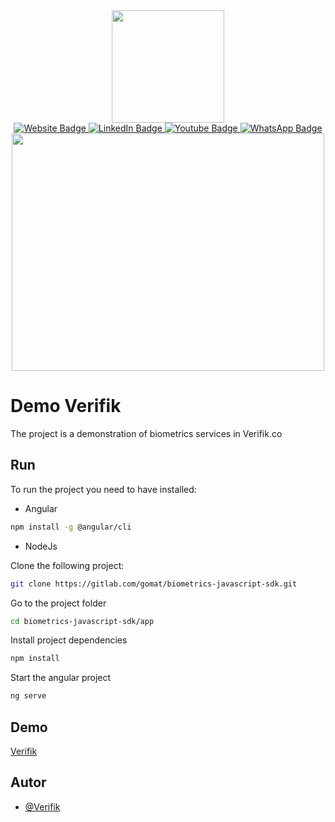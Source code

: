 <div id="header" align="center">
    <img src="https://cdn.verifik.co/logo/LogoVerifik.svg" width="180" />
    <div id="badges">
        <a href="https://verifik.co">
            <img src="https://img.shields.io/badge/Website-yellow?style=for-the-badge&logo=app&logoColor=white"
                alt="Website Badge" />
        </a>
        <a href="https://www.linkedin.com/company/verifik-co/">
            <img src="https://img.shields.io/badge/LinkedIn-blue?style=for-the-badge&logo=linkedin&logoColor=white"
                alt="LinkedIn Badge" />
        </a>
        <a href="https://www.youtube.com/@verifik3493">
            <img src="https://img.shields.io/badge/YouTube-red?style=for-the-badge&logo=youtube&logoColor=white"
                alt="Youtube Badge" />
        </a>
        <a
            href="https://api.whatsapp.com/send?phone=573208184565&text=Hola%20he%20visto%20tu%20librer%C3%ADa%20en%20GitHub%2C%20me%20interesa%20contratar%20su%20servicio%20para%20mi%20aplicaci%C3%B3n%0A%0A_______________________%0A%0A%0AHi%2C%20I%20just%20saw%20your%20library%20on%20GitHub%20and%20I%20would%20like%20to%20use%20your%20services%20for%20my%20application%0A%0A%0A">
            <img src="https://img.shields.io/badge/WhatsApp-green?style=for-the-badge&logo=whatsapp&logoColor=white"
                alt="WhatsApp Badge" />
        </a>
    </div>
    <img src="https://komarev.com/ghpvc/?username=verifik-hub&style=flat-square&color=blue" alt="" />
</div>

<div align="center">
    <img src="https://cdn.verifik.co/readme/imagen-hero1-p-800.png" width="500" height="380" />
</div>

# Demo Verifik

The project is a demonstration of biometrics services in Verifik.co
## Run

To run the project you need to have installed:

- Angular
```bash
npm install -g @angular/cli
```

- NodeJs

Clone the following project:
```bash
git clone https://gitlab.com/gomat/biometrics-javascript-sdk.git
```

Go to the project folder
```bash
cd biometrics-javascript-sdk/app
```

Install project dependencies
```bash
npm install
```

Start the angular project
```bash
ng serve
```


## Demo
[Verifik](https://demo.verifik.co/tutorials)


## Autor
- [@Verifik](https://verifik.co/)
